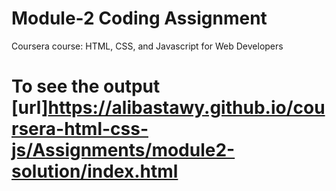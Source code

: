 

# Module-2 Coding Assignment

Coursera course: HTML, CSS, and Javascript for Web Developers

# To see the output [url]https://alibastawy.github.io/coursera-html-css-js/Assignments/module2-solution/index.html

